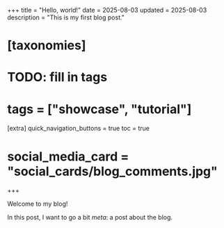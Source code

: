 +++
title = "Hello, world!"
date = 2025-08-03
updated = 2025-08-03
description = "This is my first blog post."

# [taxonomies]
# TODO: fill in tags
# tags = ["showcase", "tutorial"]

[extra]
quick_navigation_buttons = true
toc = true
# social_media_card = "social_cards/blog_comments.jpg"
+++

Welcome to my blog!

In this post, I want to go a bit _meta_: a post about the blog.
